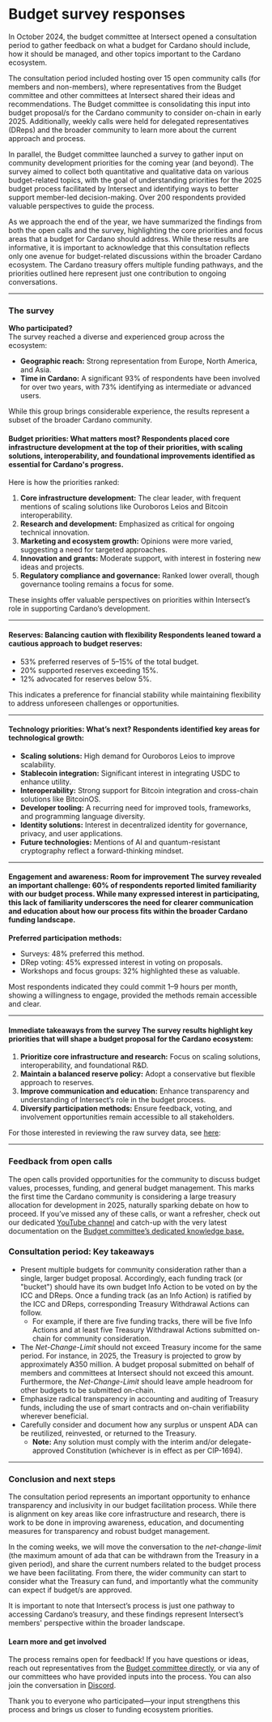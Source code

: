 # Budget survey responses

In October 2024, the budget committee at Intersect opened a consultation period to gather feedback on what a budget for Cardano should include, how it should be managed, and other topics important to the Cardano ecosystem.&#x20;

The consultation period included hosting over 15 open community calls (for members and non-members), where representatives from the Budget committee and other committees at Intersect shared their ideas and recommendations. The Budget committee is consolidating this input into budget proposal/s for the Cardano community to consider on-chain in early 2025. Additionally, weekly calls were held for delegated representatives (DReps) and the broader community to learn more about the current approach and process.

In parallel, the Budget committee launched a survey to gather input on community development priorities for the coming year (and beyond). The survey aimed to collect both quantitative and qualitative data on various budget-related topics, with the goal of understanding priorities for the 2025 budget process facilitated by Intersect and identifying ways to better support member-led decision-making. Over 200 respondents provided valuable perspectives to guide the process.

As we approach the end of the year, we have summarized the findings from both the open calls and the survey, highlighting the core priorities and focus areas that a budget for Cardano should address. While these results are informative, it is important to acknowledge that this consultation reflects only one avenue for budget-related discussions within the broader Cardano ecosystem. The Cardano treasury offers multiple funding pathways, and the priorities outlined here represent just one contribution to ongoing conversations.

***

### The survey

**Who participated?**\
The survey reached a diverse and experienced group across the ecosystem:

* **Geographic reach:** Strong representation from Europe, North America, and Asia.
* **Time in Cardano:** A significant 93% of respondents have been involved for over two years, with 73% identifying as intermediate or advanced users.

While this group brings considerable experience, the results represent a subset of the broader Cardano community.&#x20;

#### **Budget priorities: What matters most?** Respondents placed core infrastructure development at the top of their priorities, with scaling solutions, interoperability, and foundational improvements identified as essential for Cardano's progress.

Here is how the priorities ranked:

1. **Core infrastructure development:** The clear leader, with frequent mentions of scaling solutions like Ouroboros Leios and Bitcoin interoperability.
2. **Research and development:** Emphasized as critical for ongoing technical innovation.
3. **Marketing and ecosystem growth:** Opinions were more varied, suggesting a need for targeted approaches.
4. **Innovation and grants:** Moderate support, with interest in fostering new ideas and projects.
5. **Regulatory compliance and governance:** Ranked lower overall, though governance tooling remains a focus for some.

These insights offer valuable perspectives on priorities within Intersect’s role in supporting Cardano’s development.

***

#### **Reserves: Balancing caution with flexibility** Respondents leaned toward a cautious approach to budget reserves:

* 53% preferred reserves of 5–15% of the total budget.
* 20% supported reserves exceeding 15%.
* 12% advocated for reserves below 5%.

This indicates a preference for financial stability while maintaining flexibility to address unforeseen challenges or opportunities.

***

#### **Technology priorities: What’s next?** Respondents identified key areas for technological growth:

* **Scaling solutions:** High demand for Ouroboros Leios to improve scalability.
* **Stablecoin integration:** Significant interest in integrating USDC to enhance utility.
* **Interoperability:** Strong support for Bitcoin integration and cross-chain solutions like BitcoinOS.
* **Developer tooling:** A recurring need for improved tools, frameworks, and programming language diversity.
* **Identity solutions:** Interest in decentralized identity for governance, privacy, and user applications.
* **Future technologies:** Mentions of AI and quantum-resistant cryptography reflect a forward-thinking mindset.

***

#### **Engagement and awareness: Room for improvement** The survey revealed an important challenge: 60% of respondents reported limited familiarity with **our** budget process. While many expressed interest in participating, this lack of familiarity underscores the need for clearer communication and education about how **our** process fits within the broader Cardano funding landscape.

**Preferred participation methods:**

* Surveys: 48% preferred this method.
* DRep voting: 45% expressed interest in voting on proposals.
* Workshops and focus groups: 32% highlighted these as valuable.

Most respondents indicated they could commit 1–9 hours per month, showing a willingness to engage, provided the methods remain accessible and clear.

***

#### **Immediate takeaways from the survey** The survey results highlight key priorities that will shape a budget proposal for the Cardano ecosystem:

1. **Prioritize core infrastructure and research:** Focus on scaling solutions, interoperability, and foundational R\&D.
2. **Maintain a balanced reserve policy:** Adopt a conservative but flexible approach to reserves.
3. **Improve communication and education:** Enhance transparency and understanding of Intersect’s role in the budget process.
4. **Diversify participation methods:** Ensure feedback, voting, and involvement opportunities remain accessible to all stakeholders.

For those interested in reviewing the raw survey data, see [here](anonymized-data.md):

***

### Feedback from open calls

The open calls provided opportunities for the community to discuss budget values, processes, funding, and general budget management. This marks the first time the Cardano community is considering a large treasury allocation for development in 2025, naturally sparking debate on how to proceed. If you’ve missed any of these calls, or want a refresher, check out our dedicated [YouTube channel](https://www.youtube.com/@IntersectCBC/videos) and catch-up with the very latest documentation on the [Budget committee’s dedicated knowledge base.](https://committees.docs.intersectmbo.org/intersect-budget-committee)

### Consultation period: Key takeaways&#x20;

* Present multiple budgets for community consideration rather than a single, larger budget proposal. Accordingly, each funding track (or "bucket") should have its own budget Info Action to be voted on by the ICC and DReps. Once a funding track (as an Info Action) is ratified by the ICC and DReps, corresponding Treasury Withdrawal Actions can follow.
  * For example, if there are five funding tracks, there will be five Info Actions and at least five Treasury Withdrawal Actions submitted on-chain for community consideration.
* The _Net-Change-Limit_ should not exceed Treasury income for the same period. For instance, in 2025, the Treasury is projected to grow by approximately ₳350 million. A budget proposal submitted on behalf of members and committees at Intersect should not exceed this amount. Furthermore, the _Net-Change-Limit_ should leave ample headroom for other budgets to be submitted on-chain.
* Emphasize radical transparency in accounting and auditing of Treasury funds, including the use of smart contracts and on-chain verifiability wherever beneficial.
* Carefully consider and document how any surplus or unspent ADA can be reutilized, reinvested, or returned to the Treasury.
  * **Note:** Any solution must comply with the interim and/or delegate-approved Constitution (whichever is in effect as per CIP-1694).

***

### **Conclusion and next steps**

The consultation period represents an important opportunity to enhance transparency and inclusivity in our budget facilitation process. While there is alignment on key areas like core infrastructure and research, there is work to be done in improving awareness, education, and documenting measures for transparency and robust budget management.

In the coming weeks, we will move the conversation to the _net-change-limit_ (the maximum amount of ada that can be withdrawn from the Treasury in a given period), and share the current numbers related to the budget process we have been facilitating. From there, the wider community can start to consider what the Treasury can fund, and importantly what the community can expect if budget/s are approved.

It is important to note that Intersect’s process is just one pathway to accessing Cardano’s treasury, and these findings represent Intersect’s members' perspective within the broader landscape.

#### Learn more and get involved

The process remains open for feedback! If you have questions or ideas, reach out representatives from the [Budget committee directly](https://committees.docs.intersectmbo.org/intersect-budget-committee/about/committee-members), or via any of our committees who have provided inputs into the process. You can also join the conversation in [Discord](https://discord.com/channels/1136727663583698984/1243451569492725760).

Thank you to everyone who participated—your input strengthens this process and brings us closer to funding ecosystem priorities.&#x20;

